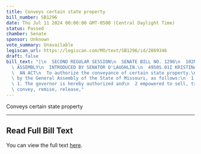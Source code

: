 ```yaml
---
title: Conveys certain state property
bill_number: SB1296
date: Thu Jul 11 2024 00:00:00 GMT-0500 (Central Daylight Time)
status: Passed
chamber: Senate
sponsor: Unknown
vote_summary: Unavailable
legiscan_url: https://legiscan.com/MO/text/SB1296/id/2869346
draft: false
bill_text: "|\n  SECOND REGULAR SESSION\n  SENATE BILL NO. 1296\n  102ND GENERA L\
  \ ASSEMBLY\n  INTRODUCED BY SENATOR O'LAUGHLIN.\n  4950S.01I KRISTINA MARTIN, Secretary\n\
  \  AN ACT\n  To authorize the conveyance of certain state property.\n  Be it enacted\
  \ by the General Assembly of the State of Missouri, as follows:\n  1 Section 1.\
  \ 1. The governor is hereby authorized and\n  2 empowered to sell, transfer, grant,\
  \ convey, remise, release,"
---
```

Conveys certain state property

---

## Read Full Bill Text

You can view the full text [here](https://legiscan.com/MO/text/SB1296/id/2869346).
